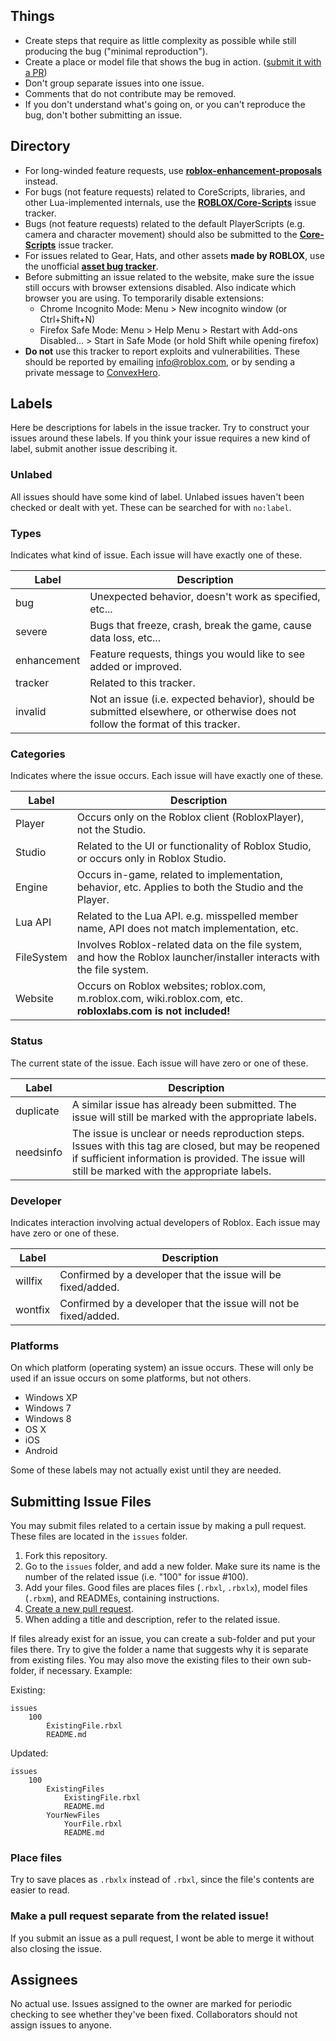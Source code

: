 ## Things

- Create steps that require as little complexity as possible while still producing the bug ("minimal reproduction").
- Create a place or model file that shows the bug in action. ([submit it with a PR](#submitting-issue-files))
- Don't group separate issues into one issue.
- Comments that do not contribute may be removed.
- If you don't understand what's going on, or you can't reproduce the bug, don't bother submitting an issue.

## Directory

- For long-winded feature requests, use **[roblox-enhancement-proposals](https://github.com/RobloxLabs/roblox-enhancement-proposals)** instead.
- For bugs (not feature requests) related to CoreScripts, libraries, and other Lua-implemented internals, use the **[ROBLOX/Core-Scripts](https://github.com/ROBLOX/Core-Scripts)** issue tracker.
- Bugs (not feature requests) related to the default PlayerScripts (e.g. camera and character movement) should also be submitted to the **[Core-Scripts](https://github.com/ROBLOX/Core-Scripts)** issue tracker.
- For issues related to Gear, Hats, and other assets **made by ROBLOX**, use the unofficial **[asset bug tracker](https://github.com/matthewdean/roblox-asset-bug-tracker)**.
- Before submitting an issue related to the website, make sure the issue still occurs with browser extensions disabled. Also indicate which browser you are using. To temporarily disable extensions:
	- Chrome Incognito Mode: Menu > New incognito window (or Ctrl+Shift+N)
	- Firefox Safe Mode: Menu > Help Menu > Restart with Add-ons Disabled... > Start in Safe Mode (or hold Shift while opening firefox)
- **Do not** use this tracker to report exploits and vulnerabilities. These should be reported by emailing info@roblox.com, or by sending a private message to [ConvexHero](http://www.roblox.com/User.aspx?id=66766775).

## Labels

Here be descriptions for labels in the issue tracker. Try to construct your issues around these labels. If you think your issue requires a new kind of label, submit another issue describing it.

### Unlabed

All issues should have some kind of label. Unlabed issues haven't been checked or dealt with yet. These can be searched for with `no:label`.

### Types

Indicates what kind of issue. Each issue will have exactly one of these.

Label       | Description
------------|------------
bug         | Unexpected behavior, doesn't work as specified, etc...
severe      | Bugs that freeze, crash, break the game, cause data loss, etc...
enhancement | Feature requests, things you would like to see added or improved.
tracker     | Related to this tracker.
invalid     | Not an issue (i.e. expected behavior), should be submitted elsewhere, or otherwise does not follow the format of this tracker.

### Categories

Indicates where the issue occurs. Each issue will have exactly one of these.

Label      | Description
-----------|------------
Player     | Occurs only on the Roblox client (RobloxPlayer), not the Studio.
Studio     | Related to the UI or functionality of Roblox Studio, or occurs only in Roblox Studio.
Engine     | Occurs in-game, related to implementation, behavior, etc. Applies to both the Studio and the Player.
Lua API    | Related to the Lua API. e.g. misspelled member name, API does not match implementation, etc.
FileSystem | Involves Roblox-related data on the file system, and how the Roblox launcher/installer interacts with the file system.
Website    | Occurs on Roblox websites; roblox.com, m.roblox.com, wiki.roblox.com, etc. **robloxlabs.com is not included!**

### Status

The current state of the issue. Each issue will have zero or one of these.

Label     | Description
----------|------------
duplicate | A similar issue has already been submitted. The issue will still be marked with the appropriate labels.
needsinfo | The issue is unclear or needs reproduction steps. Issues with this tag are closed, but may be reopened if sufficient information is provided. The issue will still be marked with the appropriate labels.

### Developer

Indicates interaction involving actual developers of Roblox. Each issue may have zero or one of these.

Label   | Description
--------|------------
willfix | Confirmed by a developer that the issue will be fixed/added.
wontfix | Confirmed by a developer that the issue will not be fixed/added.

### Platforms

On which platform (operating system) an issue occurs. These will only be used if an issue occurs on some platforms, but not others.

- Windows XP
- Windows 7
- Windows 8
- OS X
- iOS
- Android

Some of these labels may not actually exist until they are needed.

## Submitting Issue Files

You may submit files related to a certain issue by making a pull request.
These files are located in the `issues` folder.

1. Fork this repository.
2. Go to the `issues` folder, and add a new folder. Make sure its name is the
   number of the related issue (i.e. "100" for issue #100).
3. Add your files. Good files are places files (`.rbxl`, `.rbxlx`), model
   files (`.rbxm`), and READMEs, containing instructions.
4. [Create a new pull request](https://help.github.com/articles/creating-a-pull-request).
5. When adding a title and description, refer to the related issue.

If files already exist for an issue, you can create a sub-folder and put your
files there. Try to give the folder a name that suggests why it is separate
from existing files. You may also move the existing files to their own sub-
folder, if necessary. Example:

Existing:

	issues
		100
			ExistingFile.rbxl
			README.md

Updated:

	issues
		100
			ExistingFiles
				ExistingFile.rbxl
				README.md
			YourNewFiles
				YourFile.rbxl
				README.md

### Place files

Try to save places as `.rbxlx` instead of `.rbxl`, since the file's contents
are easier to read.

### Make a pull request separate from the related issue!

If you submit an issue as a pull request, I wont be able to merge it without
also closing the issue.

## Assignees

No actual use. Issues assigned to the owner are marked for periodic checking
to see whether they've been fixed. Collaborators should not assign issues to
anyone.
